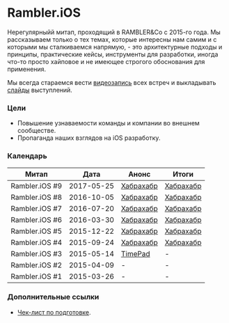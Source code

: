 # Rambler.iOS

Нерегулярныйй митап, проходящий в RAMBLER&Co с 2015-го года. Мы рассказываем только о тех темах, которые интересны нам самим и с которыми мы сталкиваемся напрямую, - это архитектурные подходы и принципы, практические кейсы, инструменты для разработки, иногда что-то просто хайповое и не имеющее строгого обоснования для применения. 

Мы всегда стараемся вести [видеозапись](https://www.youtube.com/watch?v=JOeJ59dnCec&list=PL7JJcdGH5aCFg8XcsyNfxL4mSOv9lBw5d) всех встреч и выкладывать [слайды](http://www.slideshare.net/Rambler-iOS) выступлений. 

### Цели
- Повышение узнаваемости команды и компании во внешнем сообществе. 
- Пропаганда наших взглядов на iOS разработку.

### Календарь

|Митап   |Дата  |Анонс  |Итоги   |
|---|---|---|---|
|Rambler.iOS #9|2017-05-25|[Хабрахабр](https://habrahabr.ru/company/rambler-co/blog/328518/)|[Хабрахабр](https://habrahabr.ru/company/rambler-co/blog/337176/)| 
|Rambler.iOS #8|2016-10-05|[Хабрахабр](https://habrahabr.ru/company/rambler-co/blog/310532/)|[Хабрахабр](https://habrahabr.ru/company/rambler-co/blog/313102/)| 
|Rambler.iOS #7|2016-07-20|[Хабрахабр](https://habrahabr.ru/company/rambler-co/blog/305482/)|[Хабрахабр](https://habrahabr.ru/company/rambler-co/blog/306508/)| 
|Rambler.iOS #6|2016-03-30|[Хабрахабр](https://habrahabr.ru/company/rambler-co/blog/279341/)|[Хабрахабр](https://habrahabr.ru/company/rambler-co/blog/280880/)|
|Rambler.iOS #5|2015-12-22|[Хабрахабр](https://habrahabr.ru/company/rambler-co/blog/272551/)|[Хабрахабр](https://habrahabr.ru/company/rambler-co/blog/273949/)|
|Rambler.iOS #4|2015-09-24|[Хабрахабр](https://habrahabr.ru/company/rambler-co/blog/266105/)|[Хабрахабр](https://habrahabr.ru/company/rambler-co/blog/267913/)|
|Rambler.iOS #3|2015-05-14|[TimePad](https://rambler-digital-solutions.timepad.ru/event/206266/)|-| 
|Rambler.iOS #2|2015-04-09|-|-|
|Rambler.iOS #1|2015-03-26|-|-|

### Дополнительные ссылки

* [Чек-лист по подготовке](/team/meetups/rambler-ios/guide). 
